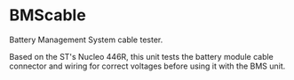 # BMScable
Battery Management System cable tester.

Based on the ST's Nucleo 446R, this unit tests the battery module cable connector and wiring for correct voltages before using it with the BMS unit.

